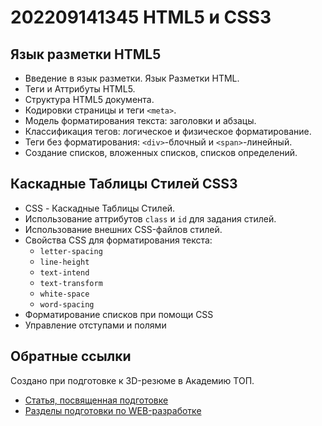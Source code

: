 # 202209141345 HTML5 и CSS3

## Язык разметки HTML5

- Введение в язык разметки. Язык Разметки HTML.
- Теги и Аттрибуты HTML5.
- Структура HTML5 документа.
- Кодировки страницы и теги `<meta>`.
- Модель форматирования текста: заголовки и абзацы.
- Классификация тегов: логическое и физическое форматирование.
- Теги без форматирования: `<div>`-блочный и `<span>`-линейный.
- Создание списков, вложенных списков, списков определений.


## Каскадные Таблицы Стилей CSS3

- CSS - Каскадные Таблицы Стилей.
- Использование аттрибутов `class` и `id` для задания стилей.
- Использование внешних CSS-файлов стилей.
- Свойства CSS для форматирования текста:
    - `letter-spacing`
    - `line-height`
    - `text-intend`
    - `text-transform`
    - `white-space`
    - `word-spacing`
- Форматирование списков при помощи CSS
- Управление отступами и полями

## Обратные ссылки

Создано при подготовке к 3D-резюме в Академию ТОП.

- [Статья, посвященная подготовке](../blog/20220914-preparing-for-teaching.md)
- [Разделы подготовки по WEB-разработке](./202209141344-web-design.md)